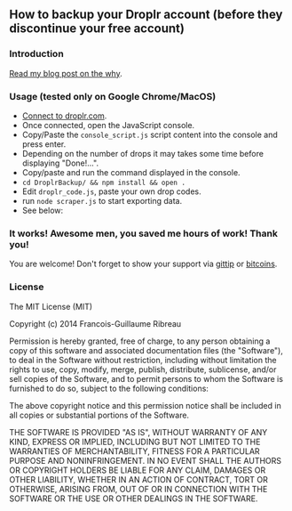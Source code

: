 How to backup your Droplr account (before they discontinue your free account)
-----------------------------------------------------------------------------

### Introduction

[Read my blog post on the why](http://blog.fgribreau.com/2014/01/how-to-backup-your-droplr-account.html).

### Usage (tested only on Google Chrome/MacOS)

- [Connect to droplr.com](https://droplr.com/login).
- Once connected, open the JavaScript console.
- Copy/Paste the `console_script.js` script content into the console and press enter.
- Depending on the number of drops it may takes some time before displaying "Done!...".
- Copy/paste and run the command displayed in the console.
- `cd DroplrBackup/ && npm install && open .`
- Edit `droplr_code.js`, paste your own drop codes.
- run `node scraper.js` to start exporting data.
- See below:

### It works! Awesome men, you saved me hours of work! Thank you!

You are welcome! Don't forget to show your support via [gittip](https://www.gittip.com/fgribreau/) or [bitcoins](https://coinbase.com/checkouts/fc3041b9d8116e0b98e7d243c4727a30).

### License

The MIT License (MIT)

Copyright (c) 2014 Francois-Guillaume Ribreau

Permission is hereby granted, free of charge, to any person obtaining a copy of
this software and associated documentation files (the "Software"), to deal in
the Software without restriction, including without limitation the rights to
use, copy, modify, merge, publish, distribute, sublicense, and/or sell copies of
the Software, and to permit persons to whom the Software is furnished to do so,
subject to the following conditions:

The above copyright notice and this permission notice shall be included in all
copies or substantial portions of the Software.

THE SOFTWARE IS PROVIDED "AS IS", WITHOUT WARRANTY OF ANY KIND, EXPRESS OR
IMPLIED, INCLUDING BUT NOT LIMITED TO THE WARRANTIES OF MERCHANTABILITY, FITNESS
FOR A PARTICULAR PURPOSE AND NONINFRINGEMENT. IN NO EVENT SHALL THE AUTHORS OR
COPYRIGHT HOLDERS BE LIABLE FOR ANY CLAIM, DAMAGES OR OTHER LIABILITY, WHETHER
IN AN ACTION OF CONTRACT, TORT OR OTHERWISE, ARISING FROM, OUT OF OR IN
CONNECTION WITH THE SOFTWARE OR THE USE OR OTHER DEALINGS IN THE SOFTWARE.

